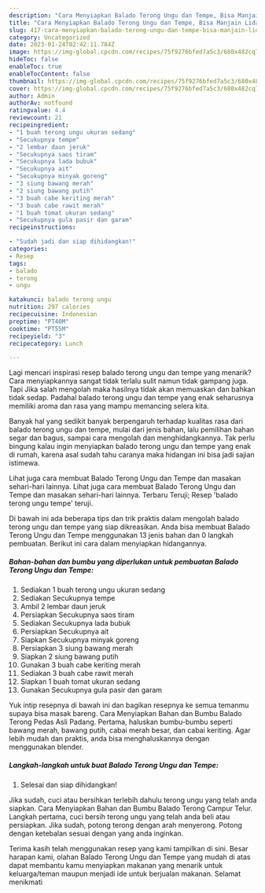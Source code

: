 ```yaml
---
description: "Cara Menyiapkan Balado Terong Ungu dan Tempe, Bisa Manjain Lidah"
title: "Cara Menyiapkan Balado Terong Ungu dan Tempe, Bisa Manjain Lidah"
slug: 417-cara-menyiapkan-balado-terong-ungu-dan-tempe-bisa-manjain-lidah
category: Uncategorized
date: 2023-01-24T02:42:11.784Z
image: https://img-global.cpcdn.com/recipes/75f9276bfed7a5c3/680x482cq70/balado-terong-ungu-dan-tempe-foto-resep-utama.jpg
hideToc: false
enableToc: true
enableTocContent: false
thumbnail: https://img-global.cpcdn.com/recipes/75f9276bfed7a5c3/680x482cq70/balado-terong-ungu-dan-tempe-foto-resep-utama.jpg
cover: https://img-global.cpcdn.com/recipes/75f9276bfed7a5c3/680x482cq70/balado-terong-ungu-dan-tempe-foto-resep-utama.jpg
author: Admin
authorAv: notfound
ratingvalue: 4.4
reviewcount: 21
recipeingredient:
- "1 buah terong ungu ukuran sedang"
- "Secukupnya tempe"
- "2 lembar daun jeruk"
- "Secukupnya saos tiram"
- "Secukupnya lada bubuk"
- "Secukupnya ait"
- "Secukupnya minyak goreng"
- "3 siung bawang merah"
- "2 siung bawang putih"
- "3 buah cabe keriting merah"
- "3 buah cabe rawit merah"
- "1 buah tomat ukuran sedang"
- "Secukupnya gula pasir dan garam"
recipeinstructions:

- "Sudah jadi dan siap dihidangkan!"
categories:
- Resep
tags:
- balado
- terong
- ungu

katakunci: balado terong ungu 
nutrition: 297 calories
recipecuisine: Indonesian
preptime: "PT40M"
cooktime: "PT55M"
recipeyield: "3"
recipecategory: Lunch

---
```



Lagi mencari inspirasi resep balado terong ungu dan tempe yang menarik? Cara menyiapkannya sangat tidak terlalu sulit namun tidak gampang juga. Tapi Jika salah mengolah maka hasilnya tidak akan memuaskan dan bahkan tidak sedap. Padahal balado terong ungu dan tempe yang enak seharusnya memiliki aroma dan rasa yang mampu memancing selera kita.


Banyak hal yang sedikit banyak berpengaruh terhadap kualitas rasa dari balado terong ungu dan tempe, mulai dari jenis bahan, lalu pemilihan bahan segar dan bagus, sampai cara mengolah dan menghidangkannya. Tak perlu bingung kalau ingin menyiapkan balado terong ungu dan tempe yang enak di rumah, karena asal sudah tahu caranya maka hidangan ini bisa jadi sajian istimewa.

Lihat juga cara membuat Balado Terong Ungu dan Tempe dan masakan sehari-hari lainnya. Lihat juga cara membuat Balado Terong Ungu dan Tempe dan masakan sehari-hari lainnya. Terbaru Teruji; Resep &#39;balado terong ungu tempe&#39; teruji.


Di bawah ini ada beberapa tips dan trik praktis dalam mengolah balado terong ungu dan tempe yang siap dikreasikan. Anda bisa membuat Balado Terong Ungu dan Tempe menggunakan 13 jenis bahan dan 0 langkah pembuatan. Berikut ini cara dalam menyiapkan hidangannya.

<!--inarticleads1-->

##### Bahan-bahan dan bumbu yang diperlukan untuk pembuatan Balado Terong Ungu dan Tempe:

1. Sediakan 1 buah terong ungu ukuran sedang
1. Sediakan Secukupnya tempe
1. Ambil 2 lembar daun jeruk
1. Persiapkan Secukupnya saos tiram
1. Sediakan Secukupnya lada bubuk
1. Persiapkan Secukupnya ait
1. Siapkan Secukupnya minyak goreng
1. Persiapkan 3 siung bawang merah
1. Siapkan 2 siung bawang putih
1. Gunakan 3 buah cabe keriting merah
1. Sediakan 3 buah cabe rawit merah
1. Siapkan 1 buah tomat ukuran sedang
1. Gunakan Secukupnya gula pasir dan garam


Yuk intip resepnya di bawah ini dan bagikan resepnya ke semua temanmu supaya bisa masak bareng. Cara Menyiapkan Bahan dan Bumbu Balado Terong Pedas Asli Padang. Pertama, haluskan bumbu-bumbu seperti bawang merah, bawang putih, cabai merah besar, dan cabai keriting. Agar lebih mudah dan praktis, anda bisa menghaluskannya dengan menggunakan blender. 

<!--inarticleads2-->

##### Langkah-langkah untuk buat Balado Terong Ungu dan Tempe:


1. Selesai dan siap dihidangkan!

Jika sudah, cuci atau bersihkan terlebih dahulu terong ungu yang telah anda siapkan. Cara Menyiapkan Bahan dan Bumbu Balado Terong Campur Telur. Langkah pertama, cuci bersih terong ungu yang telah anda beli atau persiapkan. Jika sudah, potong terong dengan arah menyerong. Potong dengan ketebalan sesuai dengan yang anda inginkan. 

Terima kasih telah menggunakan resep yang kami tampilkan di sini. Besar harapan kami, olahan Balado Terong Ungu dan Tempe yang mudah di atas dapat membantu kamu menyiapkan makanan yang menarik untuk keluarga/teman maupun menjadi ide untuk berjualan makanan. Selamat menikmati
